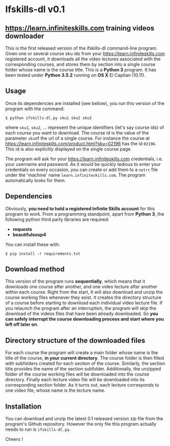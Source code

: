 # Ifskills-dl v0.1

##  https://learn.infiniteskills.com training videos downloader
This is the first released version of the ifskills-dl command-line program. 
Given one or several course sku ids from your https://learn.infiniteskills.com registered account, it downloads all the video lectures associated with the corresponding courses, and stores them by section into a single course folder whose name is the course title.
This is a **Python 3** program. It has been tested under **Python 3.5.2** running on **OS X** El Capitan (10.11).

## Usage
Once its dependencies are installed (see bellow), you run this version of the program with the command:
```
$ python ifskills-dl.py sku1 sku2 sku3
````
where `sku1`,  `sku2`, ... represent the unique identifiers (let's say course ids) of each course you want to download. The course id is the value of the parameter `sku`of the url of a single course. For instance the course at https://learn.infiniteskills.com/product.html?sku=02196 has the id `02196`. This id is also explicitly displayed on the single course page.

The program will ask for your https://learn.infiniteskills.com credentials, i.e. your username and password. As it would be quickly tedious to enter your credentials on every occasion, you can create or add them to a `netrc` file under the 'machine' name `learn.infiniteskills.com`. The program automatically looks for them.

## Dependencies
Obviously, **you need to hold a registered Infinite Skills account** for this program to work.
From a programming standpoint, apart from **Python 3**, the following python third party libraries are required:
- **requests**
- **beautifulsoup4**

You can install these with:
```
$ pip install -r requirements.txt
```

## Download method
This version of the program runs **sequentially**, which means that it downloads one course after another, and one video lecture after another within each course. Right from the start, It will also download and unzip the course working files whenever they exist. It creates the directory structure of a course before starting to download each individual video lecture file.
If you relaunch the program after an interruption, the program will skip the download of the videos files that have been already downloaded. So **you can safely interrupt the course downloading process and start where you left off later on**.

## Directory structure of the downloaded files
For each course the program will create a main folder whose name is the title of the course, **in your current directory**. The course folder is then filled with subfolders created for each section of the course. Similarly, the section title provides the name of the section subfolder. Additionally, the unzipped folder of the course working files will be downloaded into the course directory. Finally each lecture video file will be downloaded into its corresponding section folder. As it turns out, each lecture corresponds to one video file, whose name is the lecture name.

## Installation
You can download and unzip the latest 0.1 released version zip file from the program's Github repository. However the only file this program actually needs to run is `ifskills-dl.py`.

Cheers !
